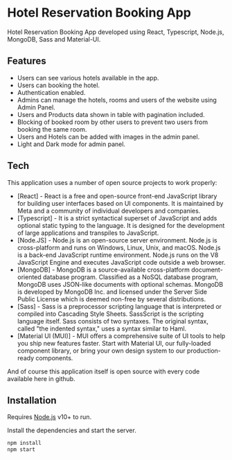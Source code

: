 # Hotel Reservation Booking App

Hotel Reservation Booking App developed using React, Typescript, Node.js, MongoDB, Sass and Material-UI.

## Features
- Users can see various hotels available in the app.
- Users can booking the hotel.
- Authentication enabled.
- Admins can manage the hotels, rooms and users of the website using Admin Panel.
- Users and Products data shown in table with pagination included.
- Blocking of booked room by other users to prevent two users from booking the same room.
- Users and Hotels can be added with images in the admin panel.
- Light and Dark mode for admin panel.

## Tech

This application uses a number of open source projects to work properly:

- [React] - React is a free and open-source front-end JavaScript library for building user interfaces based on UI components. It is maintained by Meta and a community of individual developers and companies.
- [Typescript] - It is a strict syntactical superset of JavaScript and adds optional static typing to the language. It is designed for the development of large applications and transpiles to JavaScript.
- [Node.JS] - Node.js is an open-source server environment. Node.js is cross-platform and runs on Windows, Linux, Unix, and macOS. Node.js is a back-end JavaScript runtime environment. Node.js runs on the V8 JavaScript Engine and executes JavaScript code outside a web browser.
- [MongoDB] - MongoDB is a source-available cross-platform document-oriented database program. Classified as a NoSQL database program, MongoDB uses JSON-like documents with optional schemas. MongoDB is developed by MongoDB Inc. and licensed under the Server Side Public License which is deemed non-free by several distributions.
- [Sass] - Sass is a preprocessor scripting language that is interpreted or compiled into Cascading Style Sheets. SassScript is the scripting language itself. Sass consists of two syntaxes. The original syntax, called "the indented syntax," uses a syntax similar to Haml.
- [Material UI (MUI)] - MUI offers a comprehensive suite of UI tools to help you ship new features faster. Start with Material UI, our fully-loaded component library, or bring your own design system to our production-ready components.

And of course this application itself is open source with every code available here in github.

## Installation

Requires [Node.js](https://nodejs.org/) v10+ to run.

Install the dependencies and start the server.

```sh
npm install
npm start
```

<!-- ## License

MIT -->

